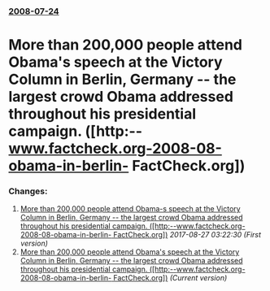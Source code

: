 ### [2008-07-24](/news/2008/07/24/index.md)

#  More than 200,000 people attend Obama's speech at the Victory Column in Berlin, Germany -- the largest crowd Obama addressed throughout his presidential campaign. ([http:--www.factcheck.org-2008-08-obama-in-berlin- FactCheck.org])




### Changes:

1. [ More than 200,000 people attend Obama-s speech at the Victory Column in Berlin, Germany -- the largest crowd Obama addressed throughout his presidential campaign. ([http:--www.factcheck.org-2008-08-obama-in-berlin- FactCheck.org])](/news/2008/07/24/more-than-200-000-people-attend-obama-s-speech-at-the-victory-column-in-berlin-germany-the-largest-crowd-obama-addressed-throughout-h.md) _2017-08-27 03:22:30 (First version)_
1. [ More than 200,000 people attend Obama's speech at the Victory Column in Berlin, Germany -- the largest crowd Obama addressed throughout his presidential campaign. ([http:--www.factcheck.org-2008-08-obama-in-berlin- FactCheck.org])](/news/2008/07/24/more-than-200-000-people-attend-obamaas-speech-at-the-victory-column-in-berlin-germany-the-largest-crowd-obama-addressed-throughout-h.md) _(Current version)_
